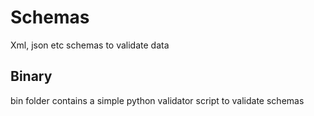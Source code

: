 # Schemas
Xml, json etc schemas to validate data

## Binary
bin folder contains a simple python validator script to validate schemas
